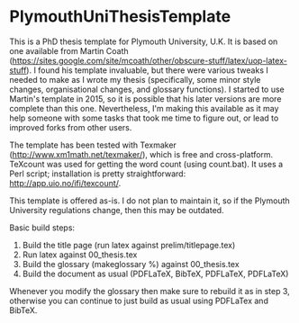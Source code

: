 # PlymouthUniThesisTemplate
This is a PhD thesis template for Plymouth University, U.K. It is based on one available from Martin Coath (https://sites.google.com/site/mcoath/other/obscure-stuff/latex/uop-latex-stuff). I found his template invaluable, but there were various tweaks I needed to make as I wrote my thesis (specifically, some minor style changes, organisational changes, and glossary functions). I started to use Martin's template in 2015, so it is possible that his later versions are more complete than this one. Nevertheless, I'm making this available as it may help someone with some tasks that took me time to figure out, or lead to improved forks from other users.

The template has been tested with Texmaker (http://www.xm1math.net/texmaker/), which is free and cross-platform. TeXcount was used for getting the word count (using count.bat). It uses a Perl script; installation is pretty straightforward: http://app.uio.no/ifi/texcount/.

This template is offered as-is. I do not plan to maintain it, so if the Plymouth University regulations change, then this may be outdated.

Basic build steps:
1. Build the title page (run latex against prelim/titlepage.tex)
2. Run latex against 00_thesis.tex
3. Build the glossary (makeglossary %) against 00_thesis.tex
4. Build the document as usual (PDFLaTeX, BibTeX, PDFLaTeX, PDFLaTeX)

Whenever you modify the glossary then make sure to rebuild it as in step 3, otherwise you can continue to just build as usual using PDFLaTex and BibTeX.
